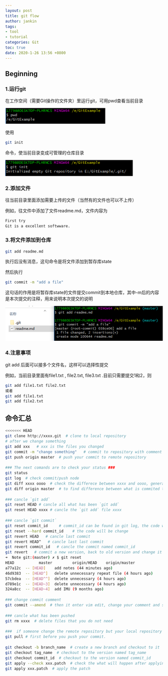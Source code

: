 ```yaml
---
layout: post
title: git flow
author: jankin
tags:
- tool
- tutorial
categories: Git
toc: true
date: 2020-1-26 13:56 +0800
---
```

## Beginning

### 1.运行git

在工作空间（需要Git操作的文件夹）里运行git，可用pwd查看当前目录

![1549625280731](/assets/git-1549625280731.png)

使用

```bash
git init
```

命令，使当前目录变成可管理的仓库目录

![1549625355600](/assets/git-1549625355600.png)

### 2.添加文件

往当前目录里面添加需要上传的文件（当然有的文件也可以不上传）

例如，往文件中添加了文件readme.md，文件内容为

```tex
First try
Git is a excellent softwware.
```

### 3.将文件添加到仓库

```bash
git add readme.md
```

执行后没有消息，这句命令是将文件添加到暂存库state

然后执行

```bash
git commit -m "add a file"
```

这句话的作用是将暂存库state的文件提交commit到本地仓库，其中-m后的内容是本次提交的注释，用来说明本次提交的说明

![1549625560211](/assets/git-1549625560211.png)

### 4.注意事项

git add 后面可以接多个文件名，这样可以选择性提交

例如，当前目录里面有file1.txt ,  file2.txt,  file3.txt .目前只需要提交1和2，则

```bash
git add file1.txt file2.txt
或者
git add file1.txt
git add file2.txt
```



## 命令汇总

```bash
<<<<<<< HEAD
git clone http://xxxx.git  # clone to local repository
# after we change something 
git add xxx   # xxx is the files you changed
git commit -m "change something"   # commit to repository with comment
git push origin master  # push your commit to remote repository

### The next comands are to check your status ###
git status 
git log  # check commit/push node
git diff xxxx oooo  # check the differece between xxxx and oooo, generally we use 
git diff origin master  # to find difference between what is commited to local and remote repository.

### cancle `git add`
git reset HEAD # cancle all what has been `git add`
git reset HEAD xxxx # cancle the `git add` file xxxx 

### cancle `git commit`
git reset commit_id     # commit_id can be found in git log, the code will not change
git reset --hard commit_id    # the code will be change
git revert HEAD   # cancle last commit
git revert HEAD^   # cancle last last commit
git revert commit_id   # cancle the commit named commit_id
git revert   # commit a new version, back to old version and change it as a newest version and commit
➜  Note git:(master) ✗ $ git reset
HEAD           master         origin/HEAD    origin/master
a77a12c  -- [HEAD]    add notes (44 minutes ago)
46d9383  -- [HEAD^]   delete unnecessary repeat file (4 hours ago)
57cbdea  -- [HEAD^^]  delete unnecessary (4 hours ago)
d789e1c  -- [HEAD~3]  delete unnecessary (4 hours ago)
324a8cc  -- [HEAD~4]  add IMU (9 months ago)

### change commit comment
git commit --amend  # then it enter vim edit, change your comment and save it.

### cancle what has been pushed
git rm xxxx  # delete files that you do not need

###  if someone change the remote repository but your local repository don't update, you should use
git pull # first before you push your commit.

git checkout -b branch_name  # create a new branch and checkout to it
git checkout tag_name  # checkout to the version named tag_name
git checkout commit_id  # checkout to the version named commit_id
git apply --check xxx.patch  # check the what will happen after applying this patch
git apply xxx.patch  # apply the patch
```








































